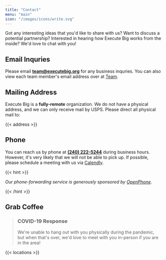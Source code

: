 ```yaml
---
title: "Contact"
menu: "main"
icon: "/images/icons/write.svg"
---
```


Got any interesting ideas that you'd like to share with us? Want to discuss a potential partnership? Interested in hearing how Execute Big works from the inside? We'd love to chat with you!

## Email Inquries

Please email **team@executebig.org** for any business inquries. You can also view each team member's email address over at [Team](/team).

## Mailing Address

Execute Big is a **fully-remote** organization. We do not have a physical address, and we can only receive mail by USPS. Please direct all physical mail to: 

{{< address >}}

## Phone

You can reach us by phone at **[(240) 222-5244](tel:+12402225244)** during business hours. However, it's very likely that we will not be able to pick up. If possible, please schedule a meeting with us via [Calendly](https://calendly.com/itsmingjie/chat).

{{< hint >}}
<p><i>Our phone-forwarding service is generously sponsored by <a href="https://www.openphone.co/" target="_blank">OpenPhone</a>.</i></p>
{{< /hint >}}

## Grab Coffee

> ### COVID-19 Response
>
> We're unable to hang out with you physically during the pandemic, but when that's over, we'd love to meet with you in-person if you are in the area! 

{{< locations >}}